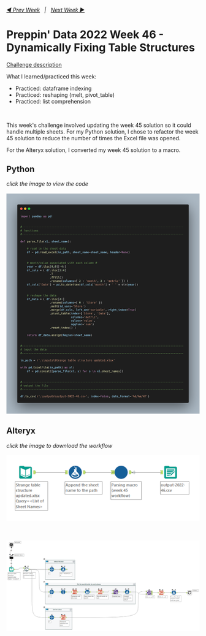 <h6><a href="..\preppin-data-2022-45\README.md">◀  Prev Week</a>&nbsp;&nbsp;&nbsp;|&nbsp;&nbsp;&nbsp;<a href="..\preppin-data-2022-47\README.md">Next Week  ▶</a></h6>

# Preppin' Data 2022 Week 46 - Dynamically Fixing Table Structures

[Challenge description](https://preppindata.blogspot.com/2022/11/2022-week-46-dynamically-fixing-table.html)

What I learned/practiced this week:
* Practiced: dataframe indexing
* Practiced: reshaping (melt, pivot_table)
* Practiced: list comprehension

<br>

This week's challenge involved updating the week 45 solution so it could handle multiple sheets. For my Python solution, I chose to refactor the week 45 solution to reduce the number of times the Excel file was opened. 

For the Alteryx solution, I converted my week 45 solution to a macro.

## Python
<i>click the image to view the code</i><br>
<br>
<a href="preppin-data-2022-46.py">
<img src="img-python-code-2022-46.png?raw=true" alt="Python code">
</a>

## Alteryx
<i>click the image to download the workflow</i><br>
<br>
<a href="preppin-data-2022-46.yxzp">
<img src="img-alteryx-2022-46.png?raw=true" alt="outer Alteryx workflow">
</a>

<br>
<br>
<a href="preppin-data-2022-46.yxzp">
<img src="img-alteryx-2022-46-macro.png?raw=true" alt="Alteryx macro">
</a>